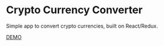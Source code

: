 # Crypto Currency Converter

Simple app to convert crypto currencies, built on React/Redux.

[DEMO](http://31.31.201.7:8844/)

